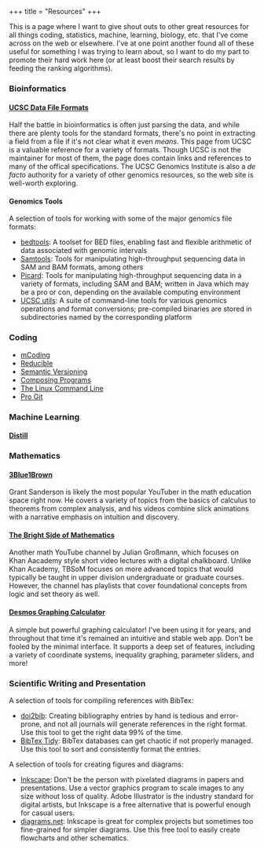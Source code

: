 +++
title = "Resources"
+++

This is a page where I want to give shout outs to other great resources for all things coding, statistics, machine, learning, biology, etc. that I've come across on the web or elsewhere. I've at one point another found all of these useful for something I was trying to learn about, so I want to do my part to promote their hard work here (or at least boost their search results by feeding the ranking algorithms). 

### Bioinformatics
#### [UCSC Data File Formats](https://genome.ucsc.edu/FAQ/FAQformat.html)
Half the battle in bioinformatics is often just parsing the data, and while there are plenty tools for the standard formats, there's no point in extracting a field from a file if it's not clear what it even *means*. This page from UCSC is a valuable reference for a variety of formats. Though UCSC is not the maintainer for most of them, the page does contain links and references to many of the offical specifications. The UCSC Genomics Institute is also a *de facto* authority for a variety of other genomics resources, so the web site is well-worth exploring.

#### Genomics Tools
A selection of tools for working with some of the major genomics file formats:
- [bedtools](https://bedtools.readthedocs.io/): A toolset for BED files, enabling fast and flexible arithmetic of data associated with genomic intervals
- [Samtools](https://www.htslib.org/): Tools for manipulating high-throughput sequencing data in SAM and BAM formats, among others
- [Picard](https://broadinstitute.github.io/picard/): Tools for manipulating high-throughput sequencing data in a variety of formats, including SAM and BAM; written in Java which may be a pro or con, depending on the available computing environment
- [UCSC utils](https://hgdownload.soe.ucsc.edu/admin/exe/): A suite of command-line tools for various genomics operations and format conversions; pre-compiled binaries are stored in subdirectories named by the corresponding platform

### Coding
- [mCoding](https://www.youtube.com/@mCoding)
- [Reducible](https://www.youtube.com/@Reducible)
- [Semantic Versioning](https://semver.org/)
- [Composing Programs](https://www.composingprograms.com/)
- [The Linux Command Line](https://linuxcommand.org/tlcl.php)
- [Pro Git](https://git-scm.com/book/en/v2)

### Machine Learning
#### [Distill](https://distill.pub/)

### Mathematics
#### [3Blue1Brown](https://www.youtube.com/@3blue1brown)
Grant Sanderson is likely the most popular YouTuber in the math education space right now. He covers a variety of topics from the basics of calculus to theorems from complex analysis, and his videos combine slick animations with a narrative emphasis on intuition and discovery.

#### [The Bright Side of Mathematics](https://www.youtube.com/@brightsideofmaths)
Another math YouTube channel by Julian Großmann, which focuses on Khan Aacademy style short video lectures with a digital chalkboard. Unlike Khan Academy, TBSoM focuses on more advanced topics that would typically be taught in upper division undergraduate or graduate courses. However, the channel has playlists that cover foundational concepts from logic and set theory as well.

#### [Desmos Graphing Calculator](https://www.desmos.com/calculator)
A simple but powerful graphing calculator! I've been using it for years, and throughout that time it's remained an intuitive and stable web app. Don't be fooled by the minimal interface. It supports a deep set of features, including a variety of coordinate systems, inequality graphing, parameter sliders, and more! 

### Scientific Writing and Presentation
A selection of tools for compiling references with BibTex:
- [doi2bib](https://www.doi2bib.org/): Creating bibliography entries by hand is tedious and error-prone, and not all journals will generate references in the right format. Use this tool to get the right data 99% of the time.
- [BibTex Tidy](https://flamingtempura.github.io/bibtex-tidy/): BibTex databases can get chaotic if not properly managed. Use this tool to sort and consistently format the entries.

A selection of tools for creating figures and diagrams:
- [Inkscape](https://inkscape.org/): Don't be the person with pixelated diagrams in papers and presentations. Use a vector graphics program to scale images to any size without loss of quality. Adobe Illustrator is the industry standard for digital artists, but Inkscape is a free alternative that is powerful enough for casual users.
- [diagrams.net](https://app.diagrams.net/): Inkscape is great for complex projects but sometimes too fine-grained for simpler diagrams. Use this free tool to easily create flowcharts and other schematics.
